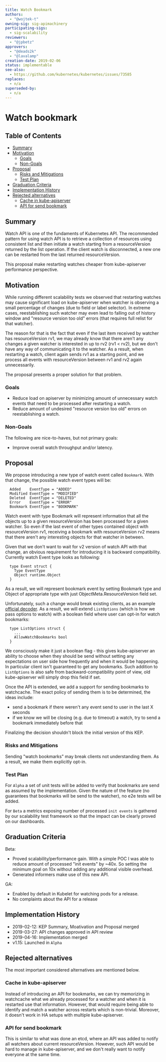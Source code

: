 ```yaml
---
title: Watch Bookmark
authors:
  - "@wojtek-t"
owning-sig: sig-apimachinery
participating-sigs:
  - sig-scalability
reviewers:
  - "@jpbetz"
approvers:
  - "@deads2k"
  - "@lavalamp"
creation-date: 2019-02-06
status: implementable
see-also:
  - https://github.com/kubernetes/kubernetes/issues/73585
replaces:
  - n/a
superseded-by:
  - n/a
---
```


# Watch bookmark

## Table of Contents

<!-- toc -->
- [Summary](#summary)
- [Motivation](#motivation)
  - [Goals](#goals)
  - [Non-Goals](#non-goals)
- [Proposal](#proposal)
  - [Risks and Mitigations](#risks-and-mitigations)
  - [Test Plan](#test-plan)
- [Graduation Criteria](#graduation-criteria)
- [Implementation History](#implementation-history)
- [Rejected alternatives](#rejected-alternatives)
  - [Cache in kube-apiserver](#cache-in-kube-apiserver)
  - [API for send bookmark](#api-for-send-bookmark)
<!-- /toc -->

## Summary

Watch API is one of the fundaments of Kubernetes API. The recommended pattern
for using watch API is to retrieve a collection of resources using consistent
list and then initiate a watch starting from a resourceVersion returned by the
list operation. If the client watch is disconnected, a new one can be restarted
from the last returned resourceVersion.

This proposal make restarting watches cheaper from kube-apiserver performance
perspective.

## Motivation

While running different scalability tests we observed that restarting watches
may cause significant load on kube-apiserver when watcher is observing a small
percentage of changes (due to field or label selector). In extreme cases,
reestablishing such watcher may even lead to falling out of history window
and "resource version too old" errors (that requires full relist for that
watcher).

The reason for that is the fact that even if the last item received by watcher
has resourceVersion rv1, we may already know that there aren't any changes
a given watcher is interested in up to rv2 (rv1 < rv2), but we don't have any
way of communicating it to the watcher. As a result, when restarting a watch,
client again sends rv1 as a starting point, and we process all events with
resourceVersion between rv1 and rv2 again unnecessarily.

The proposal presents a proper solution for that problem.

### Goals

- Reduce load on apiserver by minimizing amount of unnecessary watch events
that need to be processed after restarting a watch.
- Reduce amount of undesired "resource version too old" errors on reestablishing
a watch.

### Non-Goals

The following are nice-to-haves, but not primary goals:

- Improve overall watch throughput and/or latency.

## Proposal

We propose introducing a new type of watch event called `Bookmark`. With that
change, the possible watch event types will be:
```
  Added    EventType = "ADDED"
  Modified EventType = "MODIFIED"
  Deleted  EventType = "DELETED"
  Error    EventType = "ERROR"
  Bookmark EventType = "BOOKMARK"
```

Watch event with type Bookmark will represent information that all the objects
up to a given resourceVersion has been processed for a given watcher. So even
if the last event of other types contained object with resourceVersion rv1,
receiving a bookmark with resourceVersion rv2 means that there aren't
any interesting objects for that watcher in between.

Given that we don't want to wait for v2 version of watch API with that change,
an obvious requirement for introducing it is backward compatibility. Currently
watch Event type looks as following:
```
  type Event struct {
    Type EventType
    Object runtime.Object
  }
```

As a result, we will represent bookmark event by setting Bookmark type and
Object of appropriate type with just ObjectMeta.ResourceVersion field set.

Unfortunately, such a change would break existing clients, as an example
[official decoder][]. As a result, we will extend `ListOptions` (which is
how we pass options to watch) with a boolean field where user can opt-in
for watch bookmarks:
```
  type ListOptions struct {
    ...
    AllowWatchBookmarks bool
  }
```
We consciously make it just a boolean flag - this gives kube-apiserver an
ability to choose when they should be send without setting any expectations
on user side how frequently and when it would be happening. In particular
client isn't guaranteed to get any bookmarks.
Such addition to `ListOptions` is also safe from backward-compatibility
point of view, old kube-apiserver will simply drop this field if set.

Once the API is extended, we add a support for sending bookmarks to watchcache.
The exact policy of sending them is to be determined, the ideas include:
- send a bookmark if there weren't any event send to user in the last X
seconds
- if we know we will be closing (e.g. due to timeout) a watch, try to send
a bookmark immediately before that

Finalizing the decision shouldn't block the initial version of this KEP.

[official decoder]: https://github.com/kubernetes/kubernetes/blob/5d4795e14e02ac29273009d86ba3c5012684d5f4/staging/src/k8s.io/client-go/rest/watch/decoder.go#L57


### Risks and Mitigations

Sending "watch bookmarks" may break clients not understanding them.
As a result, we make them explicitly opt-in.

### Test Plan

For `Alpha` a set of unit tests will be added to verify that bookmarks are
send as assumed by the implementation.
Given the nature of the feature (no guarantees that bookmarks will be send
to the watcher), no e2e tests will be added.

For `Beta` a metrics exposing number of processed `init events` is gathered
by our scalability test framework so that the impact can be clearly proved
on our dashboards.

## Graduation Criteria

Beta:
- Proved scalability/performance gain. With a simple POC I was able to
reduce amount of processed "init events" by ~40x. So setting the minimum
goal on 10x without adding any additional visible overhead.
- Generated informers make use of this new API.

GA:
- Enabled by default in Kubelet for watching pods for a release.
- No complaints about the API for a release

## Implementation History

- 2019-02-12: KEP Summary, Moativation and Proposal merged
- 2019-03-27: API changes approved in API review
- 2019-04-16: Implementation merged
- v1.15: Launched in `Alpha`

## Rejected alternatives

The most important considered alternatives are mentioned below.

### Cache in kube-apiserver

Instead of introducing an API for bookmarks, we can try memorizing in watchcache
what we already processed for a watcher and when it is restarted use that
information. However, that would require being able to identify and match a
watcher across restarts which is non-trivial. Moreover, it doesn't work in
HA setups with multiple kube-apiserver.

### API for send bookmark

This is similar to what was done an etcd, where an API was added to notify
all watchers about current resourceVersion. However, such API would be hard
to manage in kube-apiserver, and we don't really want to notify everyone at
the same time.
